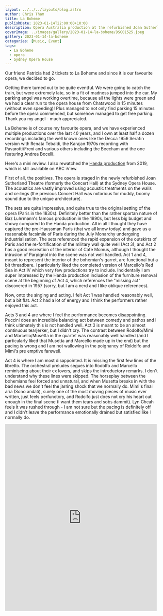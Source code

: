 ```yaml
---
layout: ../../../layouts/blog.astro
author: Chris Tham
title: La Boheme
publishDate: 2023-01-14T22:00:00+10:00
description: Opera Australia production at the refurbished Joan Sutherland Theatre at the Opera House.
coverImage: ../images/gallery/2023-01-14-la-boheme/DSC01525.jpeg
gallery: 2023-01-14-la-boheme
categories: [Music, Event]
tags:
  - La Boheme
  - opera
  - Sydney Opera House
---
```


Our friend Patricia had 2 tickets to La Boheme and since it is our favourite
opera, we decided to go.

Getting there turned out to be quite eventful. We were going to catch the train, but were extremely late, so in a fit of madness jumped into the car. My parking angel was working overtime, because all the lights were green and we had a clear run to the opera house from Chatswood in 15 minutes (without even speeding)! Plus managed to not only find parking 15 minutes before the opera commenced, but somehow managed to get free parking. Thank you my angel - much appreciated.

La Boheme is of course my favourite opera, and we have experienced multiple productions over the last 40 years, and I own at least half a dozen recordings including the well known ones like the Decca 1959 Serafin version with Renata Tebaldi, the Karajan 1970s recording with Pavarotti/Freni and various others including the Beecham and the one featuring Andrea Bocelli.

Here's a mini review. I also rewatched the
[Handa production](https://iview.abc.net.au/show/opera-on-sydney-harbour-la-boheme)
from 2019, which is still available on ABC iView.

First of all, the positives. The opera is staged in the newly refurbished Joan Sutherland Theatre (formerly the Concert Hall) at the Sydney Opera House. The acoustics are vastly improved using acoustic treatments on the walls and ceilings (the previous Concert Hall was notorious for muddy, boomy sound due to the unique architecture).

The sets are quite impressive, and quite true to the original setting of the opera (Paris in the 1830s). Definitely better than the rather spartan nature of Baz Luhrmann's famous production in the 1990s, but less big budget and showy compared to the Handa production. All in all I thought they have captured the pre-Haussman Paris (that we all know today) and gave us a reasonable facsimile of Paris during the July Monarchy undergoing industrialisation. The sets referenced the rapid expansion of the outskirts of Paris and the re-fortification of the military wall quite well (Act 3), and Act 2 has a good recreation of the interior of Cafe Momus, although I thought the intrusion of Parpignol into the scene was not well handled. Act 1 and 4, meant to represent the interior of the bohemian's garret, are functional but a bit threadbare. I particularly liked the completed version of Marcello's Red Sea in Act IV which very few productions try to include.
Incidentally I am super impressed by the Handa production inclusion of the furniture removal scene at the beginning of Act 4, which references the "missing act" discovered in 1957 (sorry, but I am a nerd and I like oblique references).

Now, onto the singing and acting. I felt Act 1 was handled reasonably well, but a bit flat. Act 2 had a lot of energy and I think the performers rather enjoyed this act.

Acts 3 and 4 are where I feel the performance becomes disappointing. Puccini does an incredible balancing act between comedy and pathos and I think ultimately this is not handled well. Act 3 is meant to be an almost continuous tearjerker, but I didn't cry. The contrast between Rodolfo/Mimi and Marcello/Musetta in the quartet was reasonably well handled (and I particularly liked that Musetta and Marcello made up in the end) but the pacing is wrong and I am not wallowing in the poignancy of Roldolfo and Mimi's pre emptive farewell.

Act 4 is where I am most disappointed. It is missing the first few lines of the libretto. The orchestral preludes segues into Rodolfo and Marcello reminiscing about their ex lovers, and skips the introductory remarks. I don't understand why these lines were skipped. The horseplay between the bohemians feel forced and unnatural, and when Musetta breaks in with the bad news we don't feel the jarring shock that we normally do. Mimi's final aria (Sono andati), surely one of the most moving pieces of music ever written, just feels perfunctory, and Rodolfo just does not cry his heart out enough in the final scene (I want them tears and sobs dammit). Lyn Cheah feels it was rushed through - I am not sure but the pacing is definitely off and I didn't leave the performance emotionally drained but satisfied like I normally do.

<iframe src="https://www.facebook.com/plugins/post.php?href=https%3A%2F%2Fwww.facebook.com%2Fchris1.tham%2Fposts%2Fpfbid02GwSQHuqxXiXtQs3yoKEmM3fHJgr95g9aotaFPw2VMCYLrXtHR4FmywFbcLbp99GNl&show_text=true&width=500" width="500" height="614" style="border:none;overflow:hidden" scrolling="no" frameborder="0" allowfullscreen="true" allow="autoplay; clipboard-write; encrypted-media; picture-in-picture; web-share"></iframe>